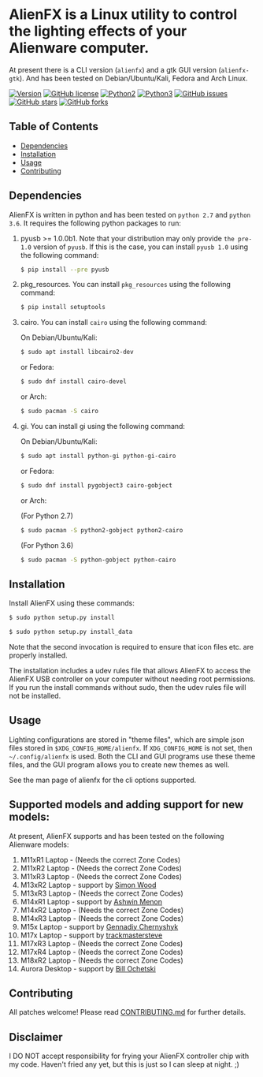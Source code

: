 
AlienFX is a Linux utility to control the lighting effects of your Alienware computer.
============

At present there is a CLI version (``alienfx``) and a gtk GUI version (``alienfx-gtk``). And 
has been tested on Debian/Ubuntu/Kali, Fedora and Arch Linux.

[![Version](https://img.shields.io/badge/version-2.0.6-red.svg)]() [![GitHub license](https://img.shields.io/github/license/trackmastersteve/alienfx.svg)](https://github.com/trackmastersteve/alienfx/blob/master/LICENSE) [![Python2](https://img.shields.io/badge/python-2.7-green.svg)]() [![Python3](https://img.shields.io/badge/python-3.6-green.svg)]() [![GitHub issues](https://img.shields.io/github/issues/trackmastersteve/alienfx.svg)](https://github.com/trackmastersteve/alienfx/issues) [![GitHub stars](https://img.shields.io/github/stars/trackmastersteve/alienfx.svg)](https://github.com/trackmastersteve/alienfx/stargazers)  [![GitHub forks](https://img.shields.io/github/forks/trackmastersteve/alienfx.svg)](https://github.com/trackmastersteve/alienfx/network) 

## Table of Contents

- [Dependencies](#dependencies)
- [Installation](#installation)
- [Usage](#usage)
- [Contributing](#contributing)

## Dependencies

AlienFX is written in python and has been tested on ``python 2.7`` and ``python 3.6``. It requires
the following python packages to run:

1. pyusb >= 1.0.0b1.
   Note that your distribution may only provide ``the pre-1.0`` version of ``pyusb``. If
   this is the case, you can install ``pyusb 1.0`` using the 
   following command:
      ```sh
      $ pip install --pre pyusb
      ```

2. pkg_resources.
   You can install ``pkg_resources`` using the following command:
      ```sh
      $ pip install setuptools
      ```

3. cairo.
   You can install ``cairo`` using the following command:
   
   On Debian/Ubuntu/Kali:
      ```sh
      $ sudo apt install libcairo2-dev
      ```

   or Fedora:
      ```sh
      $ sudo dnf install cairo-devel
      ```
      
   or Arch:
      ```sh
      $ sudo pacman -S cairo
      ```

4. gi.
   You can install gi using the following command:
   
   On Debian/Ubuntu/Kali:
      ```sh
      $ sudo apt install python-gi python-gi-cairo
      ```
   
   or Fedora:
      ```sh
      $ sudo dnf install pygobject3 cairo-gobject
      ```
      
   or Arch:
   
      (For Python 2.7)
      ```sh
      $ sudo pacman -S python2-gobject python2-cairo
      ```
      (For Python 3.6)
      ```sh
      $ sudo pacman -S python-gobject python-cairo
      ```

## Installation

Install AlienFX using these commands:
  
  ```sh
  $ sudo python setup.py install
  ```
  ```sh
  $ sudo python setup.py install_data
  ```

Note that the second invocation is required to ensure that icon files etc. are
properly installed.

The installation includes a udev rules file that allows AlienFX to access the 
AlienFX USB controller on your computer without needing root permissions. If 
you run the install commands without sudo, then the udev rules file will not 
be installed. 

## Usage

Lighting configurations are stored in "theme files", which are simple json
files stored in ``$XDG_CONFIG_HOME/alienfx``. If ``XDG_CONFIG_HOME`` is not set, then
``~/.config/alienfx`` is used. Both the CLI and GUI programs use these theme
files, and the GUI program allows you to create new themes as well.

See the man page of alienfx for the cli options supported.

Supported models and adding support for new models:
--------------------------------------------------

At present, AlienFX supports and has been tested on the following Alienware models:

1.  M11xR1   Laptop  -  (Needs the correct Zone Codes)
2.  M11xR2   Laptop  -  (Needs the correct Zone Codes)
3.  M11xR3   Laptop  -  (Needs the correct Zone Codes)
4.  M13xR2   Laptop  -  support by [Simon Wood](https://github.com/mungewell)
5.  M13xR3   Laptop  -  (Needs the correct Zone Codes)
6.  M14xR1   Laptop  -  support by [Ashwin Menon](https://github.com/ashwinm76)
7.  M14xR2   Laptop  -  (Needs the correct Zone Codes)
8.  M14xR3   Laptop  -  (Needs the correct Zone Codes)
9.  M15x     Laptop  -  support by [Gennadiy Chernyshyk](https://github.com/shatur95)
10. M17x     Laptop  -  support by [trackmastersteve](https://github.com/trackmastersteve)
11. M17xR3   Laptop  -  (Needs the correct Zone Codes)
12. M17xR4   Laptop  -  (Needs the correct Zone Codes)
13. M18xR2   Laptop  -  (Needs the correct Zone Codes)
14. Aurora   Desktop -  support by [Bill Ochetski](https://github.com/ochetski)

## Contributing

All patches welcome! Please read [CONTRIBUTING.md](https://github.com/trackmastersteve/alienfx/blob/master/CONTRIBUTING.md) for further details.

## Disclaimer

I DO NOT accept responsibility for frying your AlienFX controller chip with my code.
Haven't fried any yet, but this is just so I can sleep at night. ;)
